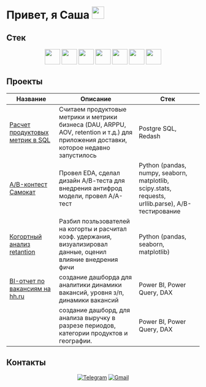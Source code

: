 <h1 align="left">Привет, я Саша
<img src="https://github.com/blackcater/blackcater/raw/main/images/Hi.gif" height="32"/></h1>

## Стек

<div align="center">
  
<img src="https://cdn.simpleicons.org/python" height="40"/>
<img src="https://cdn.simpleicons.org/pandas" height="40"/>
<img src="https://cdn.simpleicons.org/numpy" height="40"/>
<img src="https://upload.wikimedia.org/wikipedia/commons/8/84/Matplotlib_icon.svg" height="40"/>
<img src="https://cdn.simpleicons.org/scipy" height="40"/>
<img src="https://upload.wikimedia.org/wikipedia/commons/c/cf/New_Power_BI_Logo.svg" height="40"/>
<img src="https://cdn.simpleicons.org/redash" height="40"/>


</div>

## Проекты

| Название | Описание | Стек |
| -------- | -------- | ---- |
| [Расчет продуктовых метрик в SQL](https://github.com/AOKonovalov/product_metrics_SQL/blob/main/README.md)| Считаем продуктовые метрики и метрики бизнеса (DAU, ARPPU, AOV, retention и т.д.) для приложения доставки, которое недавно запустилось| Postgre SQL, Redash|
| [A/B-контест Самокат](https://github.com/AOKonovalov/Samokat_AB_contest)| Провел EDA, сделал дизайн А/В-теста для внедрения антифрод модели, провел A/A-тест| Python (pandas, numpy, seaborn, matplotlib, scipy.stats, requests, urllib.parse), A/B-тестирование|
| [Когортный анализ retantion](https://github.com/AOKonovalov/cohort_analysis/tree/main)| Разбил позльзователей на когорты и расчитал коэф. удержания, визуализировал данные, оценил влияние внедрения фичи| Python (pandas, seaborn, matplotlib)|
| [BI-отчет по вакансиям на hh.ru](https://github.com/AOKonovalov/BI--hh.ru)| создание дашборда для аналитики динамики вакансий, уровня з/п, динамики вакансий| Power BI, Power Query, DAX|
| [](https://github.com/AOKonovalov/BI-FMCGco) | создание дашборд, для анализа выручку в разрезе периодов, категории продуктов и географии. | Power BI, Power Query, DAX |

## Контакты

<div align="center">
  
[![Telegram](https://img.shields.io/badge/Telegram-0b0038?style=for-the-badge&logo=telegram&logoColor=white)](https://t.me/Sanchowoop)
[![Gmail](https://img.shields.io/badge/Gmail-0b0038?style=for-the-badge&logo=gmail&logoColor=red)](mailto:sashakonovalov01@gmail.com)

</div>
